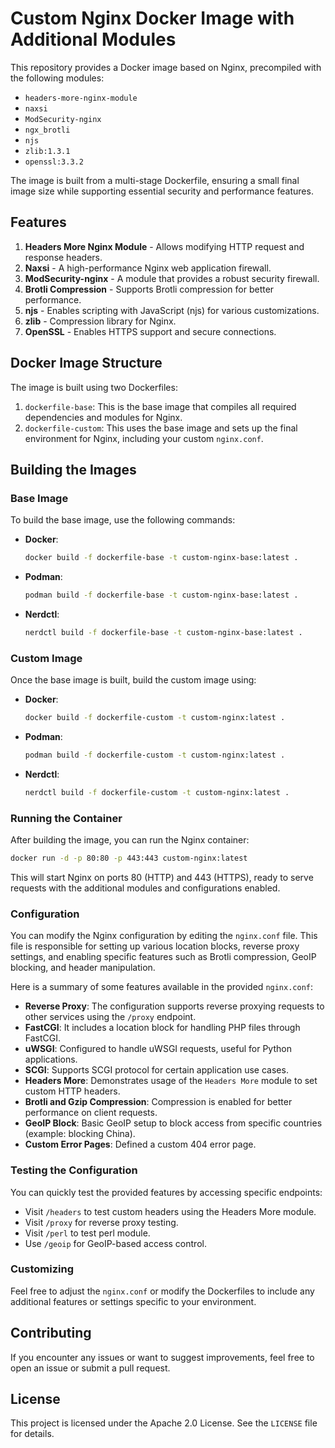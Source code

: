 
# Custom Nginx Docker Image with Additional Modules

This repository provides a Docker image based on Nginx, precompiled with the following modules:

- `headers-more-nginx-module`
- `naxsi`
- `ModSecurity-nginx`
- `ngx_brotli`
- `njs`
- `zlib:1.3.1`
- `openssl:3.3.2`

The image is built from a multi-stage Dockerfile, ensuring a small final image size while supporting essential security and performance features.

## Features

1. **Headers More Nginx Module** - Allows modifying HTTP request and response headers.
2. **Naxsi** - A high-performance Nginx web application firewall.
3. **ModSecurity-nginx** - A module that provides a robust security firewall.
4. **Brotli Compression** - Supports Brotli compression for better performance.
5. **njs** - Enables scripting with JavaScript (njs) for various customizations.
6. **zlib** - Compression library for Nginx.
7. **OpenSSL** - Enables HTTPS support and secure connections.

## Docker Image Structure

The image is built using two Dockerfiles:

1. `dockerfile-base`: This is the base image that compiles all required dependencies and modules for Nginx.
2. `dockerfile-custom`: This uses the base image and sets up the final environment for Nginx, including your custom `nginx.conf`.

## Building the Images

### Base Image

To build the base image, use the following commands:

- **Docker**:

    ```bash
    docker build -f dockerfile-base -t custom-nginx-base:latest .
    ```

- **Podman**:

    ```bash
    podman build -f dockerfile-base -t custom-nginx-base:latest .
    ```

- **Nerdctl**:

    ```bash
    nerdctl build -f dockerfile-base -t custom-nginx-base:latest .
    ```

### Custom Image

Once the base image is built, build the custom image using:

- **Docker**:

    ```bash
    docker build -f dockerfile-custom -t custom-nginx:latest .
    ```

- **Podman**:

    ```bash
    podman build -f dockerfile-custom -t custom-nginx:latest .
    ```

- **Nerdctl**:

    ```bash
    nerdctl build -f dockerfile-custom -t custom-nginx:latest .
    ```

### Running the Container

After building the image, you can run the Nginx container:

```bash
docker run -d -p 80:80 -p 443:443 custom-nginx:latest
```

This will start Nginx on ports 80 (HTTP) and 443 (HTTPS), ready to serve requests with the additional modules and configurations enabled.

### Configuration

You can modify the Nginx configuration by editing the `nginx.conf` file. This file is responsible for setting up various location blocks, reverse proxy settings, and enabling specific features such as Brotli compression, GeoIP blocking, and header manipulation.

Here is a summary of some features available in the provided `nginx.conf`:

- **Reverse Proxy**: The configuration supports reverse proxying requests to other services using the `/proxy` endpoint.
- **FastCGI**: It includes a location block for handling PHP files through FastCGI.
- **uWSGI**: Configured to handle uWSGI requests, useful for Python applications.
- **SCGI**: Supports SCGI protocol for certain application use cases.
- **Headers More**: Demonstrates usage of the `Headers More` module to set custom HTTP headers.
- **Brotli and Gzip Compression**: Compression is enabled for better performance on client requests.
- **GeoIP Block**: Basic GeoIP setup to block access from specific countries (example: blocking China).
- **Custom Error Pages**: Defined a custom 404 error page.

### Testing the Configuration

You can quickly test the provided features by accessing specific endpoints:

- Visit `/headers` to test custom headers using the Headers More module.
- Visit `/proxy` for reverse proxy testing.
- Visit `/perl` to test perl module.
- Use `/geoip` for GeoIP-based access control.

### Customizing

Feel free to adjust the `nginx.conf` or modify the Dockerfiles to include any additional features or settings specific to your environment.

## Contributing

If you encounter any issues or want to suggest improvements, feel free to open an issue or submit a pull request.

## License

This project is licensed under the Apache 2.0 License. See the `LICENSE` file for details.